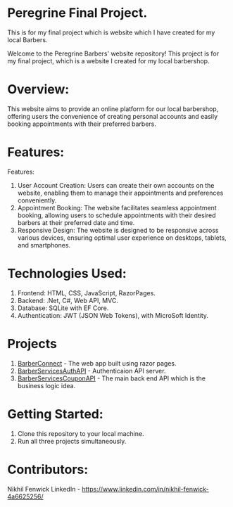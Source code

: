 # Peregrine Final Project.

This is for my final project which is website which I have created for my local Barbers. 

Welcome to the Peregrine Barbers' website repository! This project is for my final project, which is a website I created for my local barbershop.

# Overview:

This website aims to provide an online platform for our local barbershop, offering users the convenience of creating personal accounts and easily booking appointments with their preferred barbers.

# Features:

Features:

1. User Account Creation: Users can create their own accounts on the website, enabling them to manage their appointments and preferences conveniently.
2. Appointment Booking: The website facilitates seamless appointment booking, allowing users to schedule appointments with their desired barbers at their preferred date and time.
3. Responsive Design: The website is designed to be responsive across various devices, ensuring optimal user experience on desktops, tablets, and smartphones.

# Technologies Used:

1. Frontend: HTML, CSS, JavaScript, RazorPages. 
2. Backend: .Net, C#, Web API, MVC. 
3. Database: SQLite with EF Core. 
4. Authentication: JWT (JSON Web Tokens), with MicroSoft Identity. 

# Projects 

1. [BarberConnect](BarberConnect) - The web app built using razor pages.
2. [BarberServicesAuthAPI](BarberServicesAuthAPI) - Authenticaion API server.
3. [BarberServicesCouponAPI](BarberServicesCouponAPI) - The main back end API which is the business logic idea.

# Getting Started:

1. Clone this repository to your local machine.
2. Run all three projects simultaneously. 

# Contributors:

Nikhil Fenwick 
LinkedIn - https://www.linkedin.com/in/nikhil-fenwick-4a6625256/

